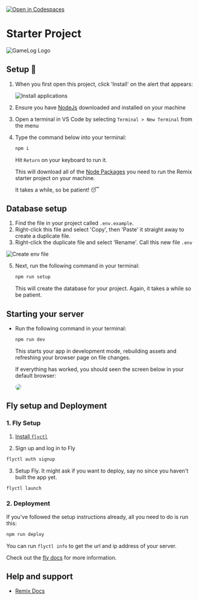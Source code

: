 [![Open in Codespaces](https://classroom.github.com/assets/launch-codespace-2972f46106e565e64193e422d61a12cf1da4916b45550586e14ef0a7c637dd04.svg)](https://classroom.github.com/open-in-codespaces?assignment_repo_id=17944268)
# Starter Project

![GameLog Logo](./app/assets/svg/gamelog-logo.svg)

## Setup 🚀

1. When you first open this project, click 'Install' on the alert that appears:

    ![Install applications](/app/assets/webp/install-extensions.webp)

2. Ensure you have [NodeJs](https://nodejs.org/en) downloaded and installed on your machine
3. Open a terminal in VS Code by selecting `Terminal > New Terminal` from the menu
4. Type the command below into your terminal:

    ```bash
    npm i
    ```

    Hit `Return` on your keyboard to run it.
    
    This will download all of the [Node Packages](https://nodejs.org/en/learn/getting-started/an-introduction-to-the-npm-package-manager) you need to run the Remix starter project on your machine.

    It takes a while, so be patient! 😴

## Database setup

1. Find the file in your project called `.env.example`.
2. Right-click this file and select 'Copy', then 'Paste' it straight away to create a duplicate file.
3. Right-click the duplicate file and select 'Rename'. Call this new file `.env`

<img src="./app/assets/webp/create-env-file.webp" alt="Create env file" style="max-width: 30rem;" />

5. Next, run the following command in your terminal:

    ```bash
    npm run setup
    ```

    This will create the database for your project. Again, it takes a while so be patient.

## Starting your server

 - Run the following command in your terminal:

    ```bash
    npm run dev
    ```
    
    This starts your app in development mode, rebuilding assets and refreshing your browser page on file changes.

    If everything has worked, you should seen the screen below in your default browser:

    <img src="./app/assets/webp/gamelog-start.webp" style="max-width: 30rem; border-radius: 1rem">

## Fly setup and Deployment

### 1. Fly Setup

1. [Install `flyctl`](https://fly.io/docs/getting-started/installing-flyctl/)

2. Sign up and log in to Fly

```sh
flyctl auth signup
```

3. Setup Fly. It might ask if you want to deploy, say no since you haven't built the app yet.

```sh
flyctl launch
```

### 2. Deployment

If you've followed the setup instructions already, all you need to do is run this:

```sh
npm run deploy
```

You can run `flyctl info` to get the url and ip address of your server.

Check out the [fly docs](https://fly.io/docs/getting-started/node/) for more information.

## Help and support

- [Remix Docs](https://remix.run/docs)
